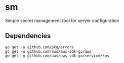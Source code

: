 # sm
Simple secret management tool for server configuration


## Dependencies

```
go get -u github.com/pkg/errors
go get -u github.com/aws/aws-sdk-go/aws
go get -u github.com/aws/aws-sdk-go/service/kms
```

